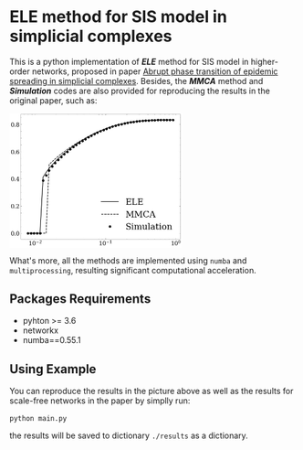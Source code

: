 # ELE method for SIS model in simplicial complexes
This is a python implementation of ***ELE*** method for SIS model in higher-order networks, proposed in paper [Abrupt phase transition of epidemic spreading in simplicial complexes](https://arxiv.org/pdf/1910.03069.pdf). Besides, the ***MMCA*** method and ***Simulation*** codes are also provided for reproducing the results in the original paper, such as:

<img src="./ER_results.jpg" alt="图片替换文本" width=60% align="center" />

What's more, all the methods are implemented using `numba` and `multiprocessing`, resulting significant computational acceleration. 
## Packages Requirements
- pyhton >= 3.6
- networkx
- numba==0.55.1

## Using Example
You can reproduce the results in the picture above as well as the results for scale-free networks in the paper by simplly run:
```
python main.py
```
the results will be saved to dictionary `./results` as a dictionary.